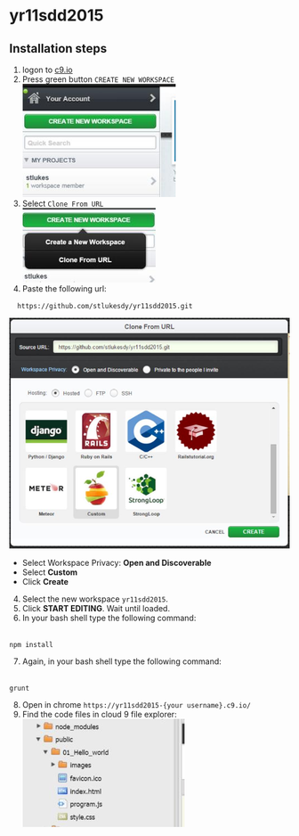 # yr11sdd2015

## Installation steps

1. logon to <a href="https://c9.io" target="_blank">c9.io</a>
2. Press green button `CREATE NEW WORKSPACE`<br />
![Create new workspce](public/images/001.jpeg)
3. Select `Clone From URL`<br />
  ![Create new workspce](public/images/002.jpeg)<br />
4. Paste the following url: 
```
  https://github.com/stlukesdy/yr11sdd2015.git
```
![Create new workspce](public/images/003.jpeg)<br />

  - Select Workspace Privacy: **Open and Discoverable**<br />
  - Select **Custom**<br />
  - Click **Create**<br />

4. Select the new workspace `yr11sdd2015`.
5. Click **START EDITING**. Wait until loaded.
6. In your bash shell type the following command:<br /><br />
```
npm install
```
7. Again, in your bash shell type the following command:<br /><br />
```
grunt
```

8. Open in chrome `https://yr11sdd2015-{your username}.c9.io/`
9. Find the code files in cloud 9 file explorer:<br />
![Create new workspce](public/images/004.jpeg)
